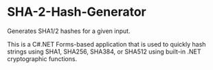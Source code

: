 SHA-2-Hash-Generator
====================

Generates SHA1/2 hashes for a given input. 

This is a C#.NET Forms-based application that is used to quickly hash strings using SHA1, SHA256, SHA384, or SHA512 using built-in .NET cryptographic functions.
